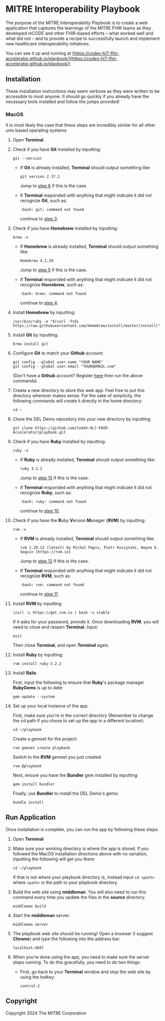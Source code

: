 # MITRE Interoperability Playbook
The purpose of the MITRE Interoperability Playbook is to create a web application that
captures the learnings of the MITRE FHIR teams as they developed mCODE and other 
FHIR-based efforts – what worked well and what did not – and to provide a recipe to 
successfully launch and implement new healthcare interoperability initiatives.

You can see it up and running at [https://codex-hl7-fhir-accelerator.github.io/playbook/](https://codex-hl7-fhir-accelerator.github.io/playbook/)

## Installation
These installation instructions may seem verbose as they were written to be 
accessible to most anyone. It should go quickly if you already have the 
necessary tools installed and follow the jumps provided!

### MacOS
It is most likely the case that these steps are incredibly similar for all 
other unix based operating systems

1. Open __Terminal__

2. Check if you have __Git__ installed by inputting:
    
     ```
     git --version
     ```

    * If __Git__ is already installed, __Terminal__ should output something 
    like:
    
        ```
        git version 2.37.1
        ```
         
        Jump to [step 6](#step-6) if this is the case.
    
    * If __Terminal__ responded with anything that might indicate it did not 
    recognize __Git__, such as:
    
         ```
         -bash: git: command not found
         ``` 
         
        continue to [step 3](#step-3).

3. <a name="step-3"></a>Check if you have __Homebrew__ installed by 
inputting:

    ```
    brew -v
    ```

    * If __Homebrew__ is already installed, __Terminal__ should output 
    something like:

        ```
        Homebrew 4.2.19
        ```

        Jump to [step 5](#step-5) if this is the case.

    * If __Terminal__ responded with anything that might indicate it did not 
    recognize __Homebrew__, such as:

        ```
        -bash: brew: command not found
        ```

        continue to [step 4](#step-4).

4. <a name="step-4"></a>Install __Homebrew__ by inputting:

    ```
    /usr/bin/ruby -e "$(curl -fsSL https://raw.githubusercontent.com/Homebrew/install/master/install)"
    ```

5. <a name="step-5"></a>Install __Git__ by inputting:

    ```
    brew install git
    ```

6. <a name="step-6"></a>Configure __Git__ to match your __Github__ account:

    ```
    git config --global user.name "YOUR NAME"
    git config --global user.email "YOUR@EMAIL.com"
    ```

    (Don't have a __Github__ account? Register [here](https://github.com/join) 
    then run the above commands)

7. <a name="step-7"></a>Create a new directory to store this web app. Feel 
free to put this directory wherever makes sense. For the sake of simplicity, 
the following commands will create it directly in the home directory:

    ```
    cd ~
    ```

8. Clone the DEL Demo repository into your new directory by inputting:

    ```
    git clone https://github.com/CodeX-HL7-FHIR-Accelerator/playbook.git
    ```

9. <a name="step-10"></a>Check if you have __Ruby__ installed by inputting:

    ```
    ruby -v 
    ```

    * If __Ruby__ is already installed, __Terminal__ should output something 
    like:
    
        ```
        ruby 3.2.2
        ```
         
        Jump to [step 13](#step-13) if this is the case.
    
    * If __Terminal__ responded with anything that might indicate it did not 
    recognize __Ruby__, such as:
    
         ```
         -bash: ruby: command not found
         ``` 
         
        continue to [step 10](#step-10).

10. <a name="step-11"></a>Check if you have the **R**uby **V**ersion 
**M**anager (__RVM__) by inputting: 

    ```
    rvm -v
    ```

    * If __RVM__ is already installed, __Terminal__ should output something 
    like:
    
        ```
        rvm 1.29.12 (latest) by Michal Papis, Piotr Kuczynski, Wayne E. Seguin [https://rvm.io]
        ```
         
        Jump to [step 12](#step-12) if this is the case.
    
    * If __Terminal__ responded with anything that might indicate it did not 
    recognize __RVM__, such as:
    
         ```
         -bash: rvm: command not found
         ``` 
         
        continue to [step 11](#step-11)

11. <a name="step-12"></a>Install __RVM__ by inputting:

    ```
    \curl -L https://get.rvm.io | bash -s stable
    ```

    If it asks for your password, provide it. Once downloading __RVM__, 
    you will need to close and reopen __Terminal__. Input:

    ```
    exit
    ```
    Then close __Terminal__, and open __Terminal__ again.

12. <a name="step-13"></a>Install __Ruby__ by inputting:

    ```
    rvm install ruby-3.2.2
    ```

13. <a name="step-14"></a>Install __Rails__. 

    First, input the following to ensure that **Ruby**'s package 
    manager __RubyGems__ is up to date:

    ```
    gem update --system
    ```

14. <a name="step-15"></a>Set up your local instance of the app. 
    
    First, make sure you're in the correct directory (Remember to change 
    the cd path if you chose to set up the app in a different location):

    ```
    cd ~/playbook
    ```

    Create a gemset for the project:
    ```
    rvm gemset create playbook
    ```

    Switch to the __RVM__ gemset you just created:
    ```
    rvm @playbook
    ```

    Next, ensure you have the __Bundler__ gem installed by inputting:

    ```
    gem install bundler
    ```

    Finally, use __Bundler__ to install the DEL Demo's gems:

    ```
    bundle install
    ```

## Run Application
Once installation is complete, you can run the app by following these steps:

1. Open __Terminal__

2. Make sure your working directory is where the app is stored. If you 
followed the MacOS installation directions above with no variation, 
inputting the following will get you there:

    ```
    cd ~/playbook
    ```

    If that is not where your playbook directory is, instead input 
    `cd <path>` where `<path>` is the path to your playbook directory.

3. Build the web site using __middleman__.  You will also need to run this command every time you update the files in the __source__ directory.

    ```
    middleman build
    ```

4. Start the __middleman__ server.

    ```
    middleman server
    ```
    
5. The playbook web site should be running! Open a browser (I suggest __Chrome__) 
and type the following into the address bar:

    ```
    localhost:4567
    ```

6. When you're done using the app, you need to make sure the server stops 
running. To do this gracefully, you need to do two things:
    
    * First, go back to your __Terminal__ window and stop the web site by
    using the hotkey:

        ```
        control-C
        ```

## Copyright

Copyright 2024 The MITRE Corporation
